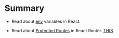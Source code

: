 # Summary

* Read about [env](https://serverless-stack.com/chapters/environments-in-create-react-app.html#:~:text=Create%20React%20App%20has%20support,Create%20React%20App%20build%20process.&text=In%20our%20app%20we%20can,env.) variables in React.

* Read about [Protected Routes](https://medium.com/@subalerts/creating-protected-routes-in-react-js-89e95974a822#:~:text=In%20this%20story%20we%20would,be%20able%20to%20access%20it.&text=There%20are%203%20important%20steps%20to%20use%20react%2Drouter.&text=const%20Auth%20%3D%20%7BisAuthenticated%3A%20false%2Cauthenticate()%20%7Bthis.) in React Router. [THIS](https://medium.com/javascript-in-plain-english/how-to-set-up-protected-routes-in-your-react-application-a3254deda380).
